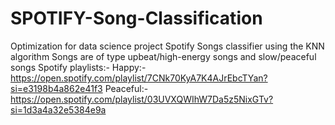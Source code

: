 # SPOTIFY-Song-Classification
Optimization for data science project  Spotify Songs classifier using the KNN algorithm Songs are of type upbeat/high-energy songs and slow/peaceful songs Spotify playlists:- Happy:- https://open.spotify.com/playlist/7CNk70KyA7K4AJrEbcTYan?si=e3198b4a862e41f3 Peaceful:- https://open.spotify.com/playlist/03UVXQWIhW7Da5z5NixGTv?si=1d3a4a32e5384e9a 
